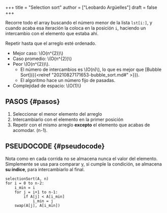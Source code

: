 +++
title = "Selection sort"
author = ["Leobardo Argüelles"]
draft = false
+++

Recorre todo el array buscando el número menor de la lista `lst[i:]`,
y cuando acaba esa iteración la coloca en la posición `i`, haciendo un
intercambio con el elemento que estaba ahí.

Repetir hasta que el arreglo esté ordenado.

-   Mejor caso: \\(O(n^{2})\\)
-   Caso promedio: \\(O(n^{2})\\)
-   Peor \\(O(n^{2})\\).
    -   El número de intercambios es \\(O(n)\\), lo que es mejor que [Bubble Sort]({{<relref "20210827171653-bubble_sort.md#" >}}).
    -   El algoritmo hace un número fijo de pasadas.
-   Complejidad de espacio: \\(O(1)\\)


## PASOS {#pasos}

1.  Seleccionar el menor elemento del arreglo
2.  Intercambiarlo con el elemento en la primer posición
3.  Repetir con el mismo arreglo **excepto** el elemento que acabas de acomodar. (n-1).


## PSEUDOCODE {#pseudocode}

Nota como en cada corrida no se almacena nunca el valor del elemento.
Simplemente se usa para comparar y, si cumple la condición, se almacena
**su índice**, para intercambiarlo al final.

```text
selectionSort(A, n)
for i = 0 to n-2:
    i_min = i
    for j = i+1 to n-1:
        if A[j] < A[i_min]
            i_min = j
    swap(A[j], A[i_min])
```
